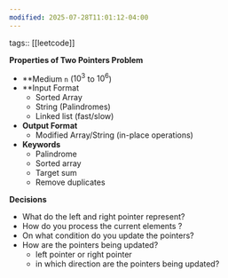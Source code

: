 ```yaml
---
modified: 2025-07-28T11:01:12-04:00
---
```

tags:: [[leetcode]]

**Properties of Two Pointers Problem**
- **Medium `n` ($10^3$ to $10^6$)
- **Input Format
	- Sorted Array
	- String (Palindromes)
	- Linked list (fast/slow)
- **Output Format**
	- Modified Array/String (in-place operations)
- **Keywords**
	- Palindrome
	- Sorted array
	- Target sum
	- Remove duplicates


**Decisions**
- What do the left and right pointer represent?
- How do you process the current elements ?
- On what condition do you update the pointers?
- How are the pointers being updated?
	- left pointer or right pointer
	- in which direction are the pointers being updated?


